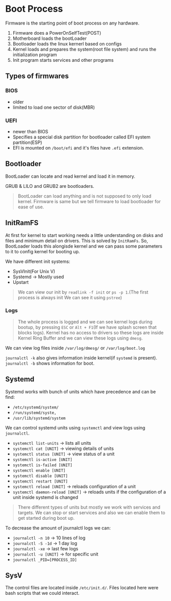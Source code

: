 # Boot Process

Firmware is the starting point of boot process on any hardware.

1. Firmware does a PowerOnSelfTest(POST)
2. Motherboard loads the bootLoader
3. Bootloader loads the linux kernerl based on configs
4. Kernel loads and prepares the system(root file system) and runs the initialization program
5. Init program starts services and other programs

## Types of firmwares

### BIOS

* older
* limited to load one sector of disk(MBR)

### UEFI

* newer than BIOS
* Specifies a special disk partition for bootloader called EFI system partition(ESP)
* EFI is mounted on `/boot/efi` and it's files have `.efi` extension.

## Bootloader

BootLoader can locate and read kernel and load it in memory.

GRUB & LILO and GRUB2 are bootloaders.

> BootLoader can load anything and is not supposed to only load kernel. Firmware is same but we tell firmware to load bootloader for ease of use.

## InitRamFS

At first for kernel to start working needs a little understanding on disks and files and minimum detail on drivers. This is solved by `InitRamFs`. So, BootLoader loads this alongisde kernel and we can pass some parameters to it to config kernel for booting up.

We have different init systems:

* SysVInit(For Unix V)
* Systemd -> Mostly used
* Upstart

> We can view our init by `readlink -f init` or `ps -p 1`.(The first process is always init We can see it using `pstree`)

### Logs

> The whole process is logged and we can see kernel logs during bootup, by pressing `ESC` or `Alt + F1`(If we have splash screen that blocks logs). Kernel has no access to drivers so these logs are inside Kernel Ring Buffer and we can view these logs using `dmesg`.

We can view log files inside `/var/log/dmesg/` or `/var/log/boot.log`

`journalctl -k` also gives information inside kernel(if `systemd` is present). `journalctl -b` shows information for boot.

## Systemd

Systemd works with bunch of units which have precedence and can be find:

* `/etc/systemd/system/`
* `/run/systemd/syste,`
* `/usr/lib/systemd/system`

We can control systemd units using `systemctl` and view logs using `journalctl`.

* `systemctl list-units` -> lists all units
* `systemctl cat [UNIT]` -> viewing details of units
* `systemctl status [UNIT]` -> view status of a unit
* `systemctl is-active [UNIT]`
* `systemctl is-failed [UNIT]`
* `systemctl enable [UNIT]`
* `systemctl disable [UNIT]`
* `systemctl restart [UNIT]`
* `systemctl reload [UNIT]` -> reloads configuration of a unit
* `systemctl daemon-reload [UNIT]` -> reloads units if the configuration of a unit inside systemd is changed

> There different types of units but mostly we work with services and targets.
> We can stop or start services and also we can enable them to get started during boot up.

To decrease the amount of journalctl logs we can:

* `journalctl -n 10` -> 10 lines of log
* `journalctl -S -1d` -> 1 day log
* `journalctl -xe` -> last few logs
* `journalctl -u [UNIT]` -> for specific unit
* `journalctl _PID=[PROCESS_ID]`

## SysV

The control files are located inside `/etc/init.d/`. Files located here were bash scripts that we could interact.
